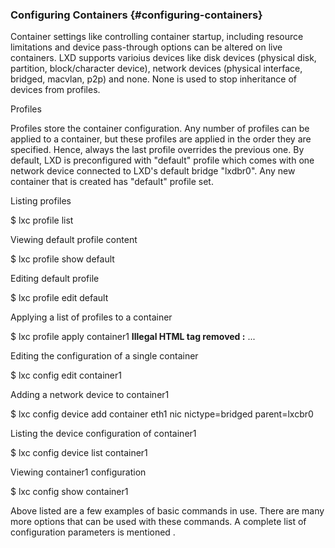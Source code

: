 ### Configuring Containers {#configuring-containers}

Container settings like controlling container startup, including resource limitations and device pass-through options can be altered on live containers. LXD supports varioius devices like disk devices (physical disk, partition, block/character device), network devices (physical interface, bridged, macvlan, p2p) and none. None is used to stop inheritance of devices from profiles.

Profiles

Profiles store the container configuration. Any number of profiles can be applied to a container, but these profiles are applied in the order they are specified. Hence, always the last profile overrides the previous one. By default, LXD is preconfigured with &quot;default&quot; profile which comes with one network device connected to LXD&#039;s default bridge &quot;lxdbr0&quot;. Any new container that is created has &quot;default&quot; profile set.

Listing profiles

$ lxc profile list

Viewing default profile content

$ lxc profile show default

Editing default profile

$ lxc profile edit default

Applying a list of profiles to a container

$ lxc profile apply container1 **Illegal HTML tag removed :** <profile2><profile3>...</profile3></profile2>

Editing the configuration of a single container

$ lxc config edit container1

Adding a network device to container1

$ lxc config device add container eth1 nic nictype=bridged parent=lxcbr0

Listing the device configuration of container1

$ lxc config device list container1

Viewing container1 configuration

$ lxc config show container1

Above listed are a few examples of basic commands in use. There are many more options that can be used with these commands. A complete list of configuration parameters is mentioned .